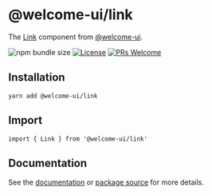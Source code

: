 # @welcome-ui/link

The [Link](https://welcome-ui.com/components/link) component from [@welcome-ui](https://welcome-ui.com).

![npm bundle size](https://img.shields.io/bundlephobia/minzip/@welcome-ui/link) [![License](https://img.shields.io/npm/l/welcome-ui.svg)](https://github.com/WTTJ/welcome-ui/blob/main/LICENSE) [![PRs Welcome](https://img.shields.io/badge/PRs-welcome-mediumspringgreen.svg)](ttps://github.com/WTTJ/welcome-ui/blob/main/CONTRIBUTING.mdx)

## Installation

    yarn add @welcome-ui/link

## Import

    import { Link } from '@welcome-ui/link'

## Documentation

See the [documentation](https://welcome-ui.com/components/link) or [package source](https://github.com/WTTJ/welcome-ui/tree/main/packages/Link) for more details.
